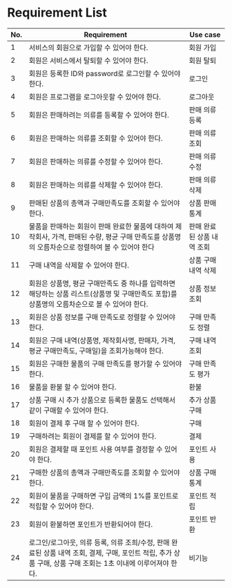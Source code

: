 # Requirement List

| No. | Requirement | Use case |
| --- | --- | --- |
| 1 | 서비스의 회원으로 가입할 수 있어야 한다. | 회원 가입 |
| 2 | 회원은 서비스에서 탈퇴할 수 있어야 한다. | 회원 탈퇴 |
| 3 | 회원은 등록한 ID와 password로 로그인할 수 있어야 한다. | 로그인 |
| 4 | 회원은 프로그램을 로그아웃할 수 있어야 한다. | 로그아웃 |
| 5 | 회원은 판매하려는 의류를 등록할 수 있어야 한다. | 판매 의류 등록 |
| 6 | 회원은 판매하는 의류를 조회할 수 있어야 한다. | 판매 의류 조회 |
| 7 | 회원은 판매하는 의류를 수정할 수 있어야 한다. | 판매 의류 수정 |
| 8 | 회원은 판매하는 의류를 삭제할 수 있어야 한다. | 판매 의류 삭제 |
| 9 | 판매된 상품의 총액과 구매만족도를 조회할 수 있어야 한다. | 상품 판매 통계 |
| 10 | 물품을 판매하는 회원이 판매 완료한 물품에 대하여 제작회사, 가격, 판매된 수량, 평균 구매 만족도를 상품명의 오름차순으로 정렬하여 볼 수 있어야 한다 | 판매 완료된 상품 내역 조회 |
| 11 | 구매 내역을 삭제할 수 있어야 한다. | 상품 구매 내역 삭제 |
| 12 | 회원은 상품명, 평균 구매만족도 중 하나를 입력하면 해당하는 상품 리스트(상품명 및 구매만족도 포함)를 상품명의 오름차순으로 볼 수 있어야 한다. | 상품 정보 조회 |
| 13 | 회원은 상품 정보를 구매 만족도로 정렬할 수 있어야 한다. | 구매 만족도 정렬 |
| 14 | 회원은 구매 내역(상품명, 제작회사명, 판매자, 가격, 평균 구매만족도, 구매일)을 조회가능해야 한다. | 구매 내역 조회 |
| 15 | 회원은 구매한 물품의 구매 만족도를 평가할 수 있어야 한다. | 구매 만족도 평가 |
| 16 | 물품을 환불 할 수 있어야 한다. | 환불 |
| 17 | 상품 구매 시 추가 상품으로 등록한 물품도 선택해서 같이 구매할 수 있어야 한다. | 추가 상품 구매 |
| 18 | 회원이 결제 후 구매 할 수 있어야 한다. | 구매 |
| 19 | 구매하려는 회원이 결제를 할 수 있어야 한다. | 결제 |
| 20 | 회원은 결제할 때 포인트 사용 여부를 결정할 수 있어야 한다. | 포인트 사용 |
| 21 | 구매한 상품의 총액과 구매만족도를 조회할 수 있어야 한다. | 상품 구매 통계 |
| 22 | 회원이 물품을 구매하면 구입 금액의 1%를 포인트로 적립할 수 있어야 한다. | 포인트 적립 |
| 23 | 회원이 환불하면 포인트가 반환되어야 한다. | 포인트 반환 |
| 24 | 로그인/로그아웃, 의류 등록, 의류 조희/수정, 판매 완료된 상품 내역 조회, 결제, 구매, 포인트 적립, 추가 상품 구매, 상품 구매 조회는 1초 이내에 이루어져야 한다. | 비기능 |
